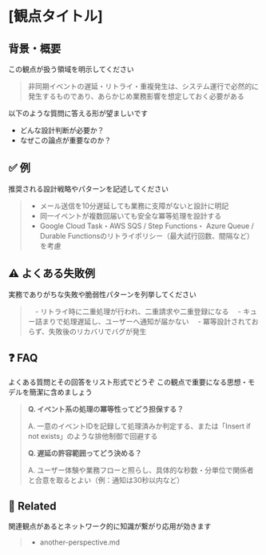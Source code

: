 # [観点タイトル]

## 背景・概要

この観点が扱う領域を明示してください
> 非同期イベントの遅延・リトライ・重複発生は、システム運行で必然的に発生するものであり、あらかじめ業務影響を想定しておく必要がある

以下のような質問に答える形が望ましいです

- どんな設計判断が必要か？
- なぜこの論点が重要なのか？

## ✅ 例

推奨される設計戦略やパターンを記述してください

> - メール送信を10分遅延しても業務に支障がないと設計に明記
> - 同一イベントが複数回届いても安全な冪等処理を設計する
> - Google Cloud Task・AWS SQS / Step Functions・ Azure Queue / Durable Functionsのリトライポリシー（最大試行回数、間隔など）を考慮

## ⚠️ よくある失敗例

実務でありがちな失敗や脆弱性パターンを列挙してください

>　- リトライ時に二重処理が行われ、二重請求や二重登録になる
>　- キュー詰まりで処理遅延し、ユーザーへ通知が届かない
>　- 冪等設計されておらず、失敗後のリカバリでバグが発生

## ❓ FAQ

よくある質問とその回答をリスト形式でどうぞ
この観点で重要になる思想・モデルを簡潔に含めましょう

> **Q. イベント系の処理の冪等性ってどう担保する？**
>
> A. 一意のイベントIDを記録して処理済みか判定する、または「Insert if not exists」のような排他制御で回避する
>
>**Q. 遅延の許容範囲ってどう決める？**
>
>A. ユーザー体験や業務フローと照らし、具体的な秒数・分単位で関係者と合意を取るとよい（例：通知は30秒以内など）

## 🔗 Related

関連観点があるとネットワーク的に知識が繋がり応用が効きます

> - another-perspective.md
